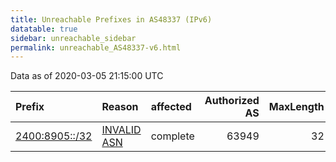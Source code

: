 ```yaml
---
title: Unreachable Prefixes in AS48337 (IPv6)
datatable: true
sidebar: unreachable_sidebar
permalink: unreachable_AS48337-v6.html
---
```


Data as of 2020-03-05 21:15:00 UTC


<div class="datatable-begin"></div>

| Prefix                                                 | Reason                                                                                                | affected   |   Authorized AS |   MaxLength | Anchor                                       |   unreachable /48s |
|:-------------------------------------------------------|:------------------------------------------------------------------------------------------------------|:-----------|----------------:|------------:|:---------------------------------------------|-------------------:|
| [2400:8905::/32](https://stat.ripe.net/2400:8905::/32) | [INVALID ASN](https://rpki-validator.ripe.net/announcement-preview?asn=AS48337&prefix=2400:8905::/32) | complete   |           63949 |          32 | [APNIC](unreachable_APNIC_RPKI_Root-v6.html) |              65536 |

<div class="datatable-end"></div>